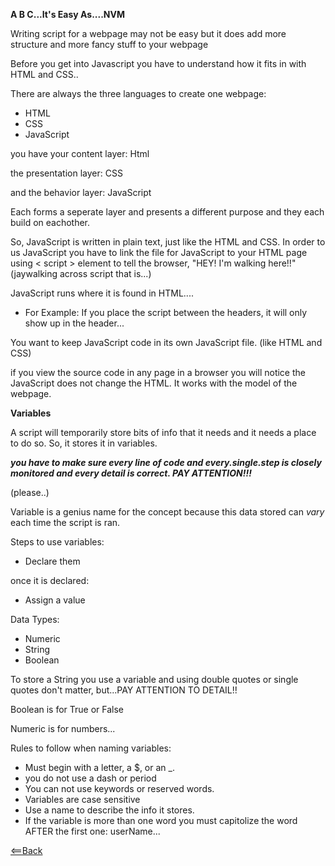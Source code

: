**A B C...It's Easy As....NVM**

Writing script for a webpage may not be easy but it does add more structure and more fancy stuff to your webpage

Before you get into Javascript you have to understand how it fits in with HTML and CSS..

There are always the three languages to create one webpage:
 - HTML
 - CSS
 - JavaScript

 you have your content layer: Html

 the presentation layer: CSS

 and the behavior layer: JavaScript

 Each forms a seperate layer and presents a different purpose and they each build on eachother.

 So, JavaScript is written in plain text, just like the HTML and CSS. In order to us JavaScript you have to link the file for JavaScript to your HTML page using < script > element to tell the browser, "HEY! I'm walking here!!" (jaywalking across script that is...)

 JavaScript runs where it is found in HTML....
  - For Example: If you place the script between the headers, it will only show up in the header...

  You want to keep JavaScript code in its own JavaScript file. (like HTML and CSS)

  if you view the source code in any page in a browser you will notice the JavaScript does not change the HTML. It works with the model of the webpage.

**Variables**

A script will temporarily store bits of info that it needs and it needs a place to do so. So, it stores it in variables.

***you have to make sure every line of code and every.single.step is closely monitored and every detail is correct. PAY ATTENTION!!!***

(please..)

Variable is a genius name for the concept because this data stored can *vary* each time the script is ran.

Steps to use variables:
 - Declare them

 once it is declared:

 - Assign a value

 Data Types:
  - Numeric
  - String
  - Boolean

  To store a String you use a variable and using double quotes or single quotes don't matter, but...PAY ATTENTION TO DETAIL!!

  Boolean is for True or False

  Numeric is for numbers...

 Rules to follow when naming variables:
  - Must begin with a letter, a $, or an _.
  - you do not use a dash or period
  - You can not use keywords or reserved words.
  - Variables are case sensitive
  - Use a name to describe the info it stores.
  - If the variable is more than one word you must capitolize the word AFTER the first one: userName...

  [<==Back](README.md)